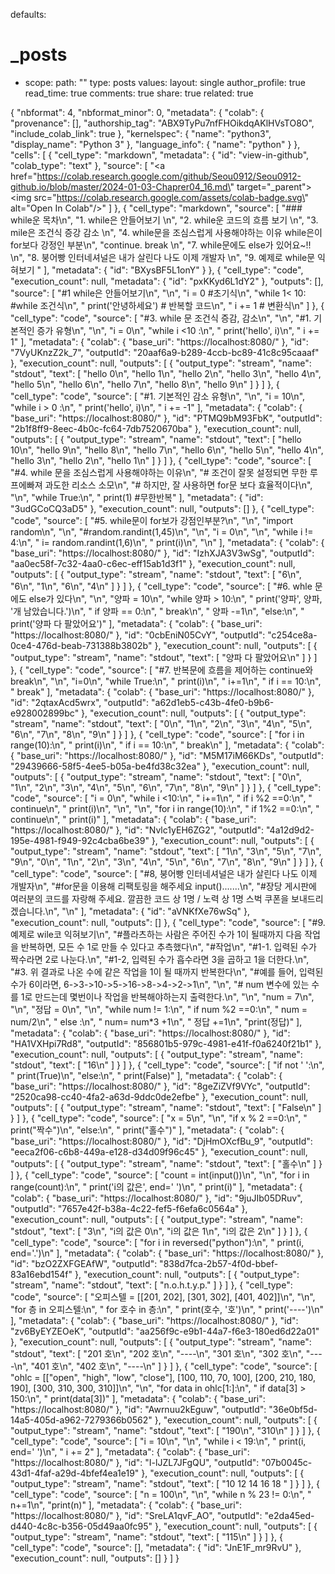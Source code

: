 defaults:

# \_posts

- scope:
  path: ""
  type: posts
  values:
  layout: single
  author_profile: true
  read_time: true
  comments: true
  share: true
  related: true

{
"nbformat": 4,
"nbformat_minor": 0,
"metadata": {
"colab": {
"provenance": [],
"authorship_tag": "ABX9TyPu7nfFHOikdqAKlHVsTO8O",
"include_colab_link": true
},
"kernelspec": {
"name": "python3",
"display_name": "Python 3"
},
"language_info": {
"name": "python"
}
},
"cells": [
{
"cell_type": "markdown",
"metadata": {
"id": "view-in-github",
"colab_type": "text"
},
"source": [
"<a href=\"https://colab.research.google.com/github/Seou0912/Seou0912-github.io/blob/master/2024-01-03-Chaprer04_16.md\" target=\"_parent\"><img src=\"https://colab.research.google.com/assets/colab-badge.svg\" alt=\"Open In Colab\"/></a>"
]
},
{
"cell_type": "markdown",
"source": [
"### while운 목차\n",
"1. while은 안들어보기 \n",
"2. while운 코드의 흐름 보기 \n",
"3. mile은 조건식 증강 감소 \n",
"4. while문을 조심스럽게 사용해야하는 이유 while은이 for보다 강정인 부분\n",
"continue. break \n",
"7. while문에도 else가 있어요~!! \n",
"8. 붕어빵 인터네셔널은 내가 살린다 나도 이제 개발자 \n",
"9. 예제로 while문 익혀보기 "
],
"metadata": {
"id": "BXysBF5L1onY"
}
},
{
"cell_type": "code",
"execution_count": null,
"metadata": {
"id": "pxKKyd6L1dY2"
},
"outputs": [],
"source": [
"#1 while은 안들어보기\n",
"\n",
"i = 0 #초기식\n",
"while 1< 10: #while 조건식\n",
" print('안녕하세요') # 반복할 코드\n",
" i += 1 # 변환식\n"
]
},
{
"cell_type": "code",
"source": [
"#3. while 문 조건식 증감, 감소\n",
"\n",
"#1. 기본적인 증가 유형\n",
"\n",
"i = 0\n",
"while i <10 :\n",
" print('hello', i)\n",
" i += 1"
],
"metadata": {
"colab": {
"base_uri": "https://localhost:8080/"
},
"id": "7VyUKnzZ2k_7",
"outputId": "20aaf6a9-b289-4ccb-bc89-41c8c95caaaf"
},
"execution_count": null,
"outputs": [
{
"output_type": "stream",
"name": "stdout",
"text": [
"hello 0\n",
"hello 1\n",
"hello 2\n",
"hello 3\n",
"hello 4\n",
"hello 5\n",
"hello 6\n",
"hello 7\n",
"hello 8\n",
"hello 9\n"
]
}
]
},
{
"cell_type": "code",
"source": [
"#1. 기본적인 감소 유형\n",
"\n",
"i = 10\n",
"while i > 0 :\n",
" print('hello', i)\n",
" i += -1"
],
"metadata": {
"colab": {
"base_uri": "https://localhost:8080/"
},
"id": "PTMQ9bM93FbK",
"outputId": "2b1f8ff9-8eec-4b0c-fc64-7db7520670ba"
},
"execution_count": null,
"outputs": [
{
"output_type": "stream",
"name": "stdout",
"text": [
"hello 10\n",
"hello 9\n",
"hello 8\n",
"hello 7\n",
"hello 6\n",
"hello 5\n",
"hello 4\n",
"hello 3\n",
"hello 2\n",
"hello 1\n"
]
}
]
},
{
"cell_type": "code",
"source": [
"#4. while 문을 조심스럽게 사용해야하는 이유\n",
"# 조건이 잘못 설정되면 무한 루프에빠져 과도한 리소스 소모\n",
"# 하지만, 잘 사용하면 for문 보다 효율적이다\n",
"\n",
"while True:\n",
" print(1) #무한반복"
],
"metadata": {
"id": "3udGCoCQ3aD5"
},
"execution_count": null,
"outputs": []
},
{
"cell_type": "code",
"source": [
"#5. while문이 for보가 강점인부분?\n",
"\n",
"import random\n",
"\n",
"#random.randint(1,45)\n",
"\n",
"i = 0\n",
"\n",
"while i != 4:\n",
" i= random.randint(1,6)\n",
" print(i)\n",
"\n"
],
"metadata": {
"colab": {
"base_uri": "https://localhost:8080/"
},
"id": "IzhXJA3V3wSg",
"outputId": "aa0ec58f-7c32-4aa0-c6ec-eff15ab1d3f1"
},
"execution_count": null,
"outputs": [
{
"output_type": "stream",
"name": "stdout",
"text": [
"6\n",
"6\n",
"1\n",
"6\n",
"4\n"
]
}
]
},
{
"cell_type": "code",
"source": [
"#6. whle 문에도 else가 있다\n",
"\n",
"양파 = 10\n",
"while 양파 > 10:\n",
" print('양파', 양파, '개 남았습니다.')\n",
" if 양파 == 0:\n",
" break\n",
" 양파 -=1\n",
"else:\n",
" print('양파 다 팔았어요')"
],
"metadata": {
"colab": {
"base_uri": "https://localhost:8080/"
},
"id": "0cbEniN05CvY",
"outputId": "c254ce8a-0ce4-476d-beab-731388b3802b"
},
"execution_count": null,
"outputs": [
{
"output_type": "stream",
"name": "stdout",
"text": [
"양파 다 팔았어요\n"
]
}
]
},
{
"cell_type": "code",
"source": [
"#7. 반복문에 흐름을 제어하는 continue와 break\n",
"\n",
"i=0\n",
"while True:\n",
" print(i)\n",
" i+=1\n",
" if i == 10:\n",
" break"
],
"metadata": {
"colab": {
"base_uri": "https://localhost:8080/"
},
"id": "2qtaxAcd5wrx",
"outputId": "a62d1eb5-c43b-4fe0-b9b6-e928002899bc"
},
"execution_count": null,
"outputs": [
{
"output_type": "stream",
"name": "stdout",
"text": [
"0\n",
"1\n",
"2\n",
"3\n",
"4\n",
"5\n",
"6\n",
"7\n",
"8\n",
"9\n"
]
}
]
},
{
"cell_type": "code",
"source": [
"for i in range(10):\n",
" print(i)\n",
" if i == 10:\n",
" break\n"
],
"metadata": {
"colab": {
"base_uri": "https://localhost:8080/"
},
"id": "M5M17iM66KDs",
"outputId": "29439666-58f5-4ee5-b05a-be4fd38c32ea"
},
"execution_count": null,
"outputs": [
{
"output_type": "stream",
"name": "stdout",
"text": [
"0\n",
"1\n",
"2\n",
"3\n",
"4\n",
"5\n",
"6\n",
"7\n",
"8\n",
"9\n"
]
}
]
},
{
"cell_type": "code",
"source": [
"i = 0\n",
"while i <10:\n",
" i+=1\n",
" if i %2 ==0:\n",
" continue\n",
" print(i)\n",
"\n",
"\n",
"for i in range(10):\n",
" if 1%2 ==0:\n",
" continue\n",
" print(i)"
],
"metadata": {
"colab": {
"base_uri": "https://localhost:8080/"
},
"id": "Nvlc1yEH6ZG2",
"outputId": "4a12d9d2-195e-4981-f949-92c4cba6be39"
},
"execution_count": null,
"outputs": [
{
"output_type": "stream",
"name": "stdout",
"text": [
"1\n",
"3\n",
"5\n",
"7\n",
"9\n",
"0\n",
"1\n",
"2\n",
"3\n",
"4\n",
"5\n",
"6\n",
"7\n",
"8\n",
"9\n"
]
}
]
},
{
"cell_type": "code",
"source": [
"#8, 붕어빵 인터네셔널은 내가 살린다 나도 이제 개발자\n",
"#for문을 이용해 리팩토링을 해주세요 input().......\n",
"#장당 게시판에 여러분의 코드를 자랑해 주세요. 깔끔한 코드 상 1명 / 노력 상 1명 스벅 쿠폰을 보내드리겠습니다.\n",
"\n"
],
"metadata": {
"id": "aVNKfXe76wSq"
},
"execution_count": null,
"outputs": []
},
{
"cell_type": "code",
"source": [
"#9.예제로 wile코 익혀보기\n",
"#플라츠하는 사람은 주어진 수가 1이 될때까지 다음 작업을 반복하면, 모든 수 1로 만들 수 있다고 추측했다\n",
"#작업\n",
"#1-1. 입력된 수가 짝수라면 2로 나눈다.\n",
"#1-2, 입력된 수가 흡수라면 3을 곱하고 1을 더한다.\n",
"#3. 위 결과로 나온 수에 같은 작업을 1이 될 때까지 반복한다\n",
"#예를 들어, 입력된 수가 6이라면, 6->3->10->5->16->8->4->2->1\n",
"\n",
"# num 변수에 있는 수를 1로 만드는데 몇번이나 작업을 반복해야하는지 출력한다.\n",
"\n",
"num = 7\n",
"\n",
"정답 = 0\n",
"\n",
"while num != 1:\n",
" if num %2 ==0:\n",
" num = num/2\n",
" else :\n",
" num= num*3 +1\n",
" 정답 +=1\n",
"print(정답)"
],
"metadata": {
"colab": {
"base_uri": "https://localhost:8080/"
},
"id": "HA1VXHpi7Rd8",
"outputId": "856801b5-979c-4981-e41f-f0a6240f21b1"
},
"execution_count": null,
"outputs": [
{
"output_type": "stream",
"name": "stdout",
"text": [
"16\n"
]
}
]
},
{
"cell_type": "code",
"source": [
"if not ' ':\n",
" print(True)\n",
"else:\n",
" print(False)"
],
"metadata": {
"colab": {
"base_uri": "https://localhost:8080/"
},
"id": "8geZiZVf9VYc",
"outputId": "2520ca98-cc40-4fa2-a63d-9ddc0de2efbe"
},
"execution_count": null,
"outputs": [
{
"output_type": "stream",
"name": "stdout",
"text": [
"False\n"
]
}
]
},
{
"cell_type": "code",
"source": [
"x = 5\n",
"\n",
"if x % 2 ==0:\n",
" print(\"짝수\")\n",
"else:\n",
" print(\"홀수\")"
],
"metadata": {
"colab": {
"base_uri": "https://localhost:8080/"
},
"id": "DjHmOXcfBu_9",
"outputId": "eeca2f06-c6b8-449a-e128-d34d09f96c45"
},
"execution_count": null,
"outputs": [
{
"output_type": "stream",
"name": "stdout",
"text": [
"홀수\n"
]
}
]
},
{
"cell_type": "code",
"source": [
"count = int(input())\n",
"\n",
"for i in range(count):\n",
" print('i의 값은', end=' ')\n",
" print(i)"
],
"metadata": {
"colab": {
"base_uri": "https://localhost:8080/"
},
"id": "9juJIb05DRuv",
"outputId": "7657e42f-b38a-4c22-fef5-f6efa6c0564a"
},
"execution_count": null,
"outputs": [
{
"output_type": "stream",
"name": "stdout",
"text": [
"3\n",
"i의 값은 0\n",
"i의 값은 1\n",
"i의 값은 2\n"
]
}
]
},
{
"cell_type": "code",
"source": [
"for i in reversed(\"python\"):\n",
" print(i, end='.')\n"
],
"metadata": {
"colab": {
"base_uri": "https://localhost:8080/"
},
"id": "bzO2ZXFGEAfW",
"outputId": "838d7fca-2b57-4f0d-bbef-83a16ebd154f"
},
"execution_count": null,
"outputs": [
{
"output_type": "stream",
"name": "stdout",
"text": [
"n.o.h.t.y.p."
]
}
]
},
{
"cell_type": "code",
"source": [
"오피스텔 = [[201, 202], [301, 302], [401, 402]]\n",
"\n",
"for 층 in 오피스텔:\n",
" for 호수 in 층:\n",
" print(호수, '호')\n",
" print('----')\n"
],
"metadata": {
"colab": {
"base_uri": "https://localhost:8080/"
},
"id": "zv6ByEYZEOeK",
"outputId": "aa256f9c-e9b1-44a7-f6e3-180ed6d22a01"
},
"execution_count": null,
"outputs": [
{
"output_type": "stream",
"name": "stdout",
"text": [
"201 호\n",
"202 호\n",
"----\n",
"301 호\n",
"302 호\n",
"----\n",
"401 호\n",
"402 호\n",
"----\n"
]
}
]
},
{
"cell_type": "code",
"source": [
"ohlc = [[\"open\", \"high\", \"low\", \"close\"], [100, 110, 70, 100], [200, 210, 180, 190], [300, 310, 300, 310]]\n",
"\n",
"for data in ohlc[1:]:\n",
" if data[3] > 150:\n",
" print(data[3])"
],
"metadata": {
"colab": {
"base_uri": "https://localhost:8080/"
},
"id": "Awrnuu2kEguw",
"outputId": "36e0bf5d-14a5-405d-a962-7279366b0562"
},
"execution_count": null,
"outputs": [
{
"output_type": "stream",
"name": "stdout",
"text": [
"190\n",
"310\n"
]
}
]
},
{
"cell_type": "code",
"source": [
"i = 10\n",
"\n",
"while i < 19:\n",
" print(i, end=' ')\n",
" i += 2"
],
"metadata": {
"colab": {
"base_uri": "https://localhost:8080/"
},
"id": "I-lJZL7JFgQU",
"outputId": "07b0045c-43d1-4faf-a29d-4bfef4ea1e19"
},
"execution_count": null,
"outputs": [
{
"output_type": "stream",
"name": "stdout",
"text": [
"10 12 14 16 18 "
]
}
]
},
{
"cell_type": "code",
"source": [
"n = 100\n",
"\n",
"while n % 23 != 0:\n",
" n+=1\n",
"print(n)"
],
"metadata": {
"colab": {
"base_uri": "https://localhost:8080/"
},
"id": "SreLA1qvF_AO",
"outputId": "e2da45ed-d440-4c8c-b356-05d49aa0fc95"
},
"execution_count": null,
"outputs": [
{
"output_type": "stream",
"name": "stdout",
"text": [
"115\n"
]
}
]
},
{
"cell_type": "code",
"source": [],
"metadata": {
"id": "JnE1F_mr9RvU"
},
"execution_count": null,
"outputs": []
}
]
}
